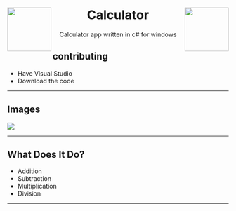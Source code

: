 <h1 align="center"><img src="./images/mainlogo.ico" align="left" width="100" height="100"> Calculator <img src="./images/mainlogo.ico" align="right" width="100" height="100"></h1>
<p align="center">Calculator app written in c# for windows</p>

## contributing

- Have Visual Studio
- Download the code


----

## Images

<img src="https://cdn.discordapp.com/attachments/922571124385148938/922922624986800138/unknown.png">

----

## What Does It Do?

- Addition
- Subtraction
- Multiplication
- Division

----
